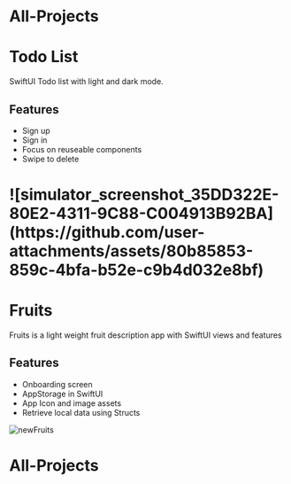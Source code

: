 # All-Projects

# Todo List
SwiftUI Todo list with light and dark mode. 

## Features
- Sign up
- Sign in
- Focus on reuseable components
- Swipe to delete

<h1>![simulator_screenshot_35DD322E-80E2-4311-9C88-C004913B92BA](https://github.com/user-attachments/assets/80b85853-859c-4bfa-b52e-c9b4d032e8bf)</h1>

# Fruits
Fruits is a light weight fruit description app with SwiftUI views and features

## Features
- Onboarding screen
- AppStorage in SwiftUI
- App Icon and image assets
- Retrieve local data using Structs

![newFruits](https://github.com/user-attachments/assets/1cd03d4f-79a8-46ea-97f8-7fc9931e652a)
# All-Projects
